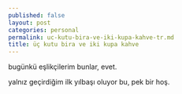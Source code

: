 ```yaml
---
published: false
layout: post
categories: personal
permalink: uc-kutu-bira-ve-iki-kupa-kahve-tr.md
title: üç kutu bira ve iki kupa kahve
---
```

bugünkü eşlikçilerim bunlar, evet.

yalnız geçirdiğim ilk yılbaşı oluyor bu, pek bir hoş.
